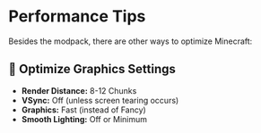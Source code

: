 # Performance Tips

Besides the modpack, there are other ways to optimize Minecraft:

## 🔧 Optimize Graphics Settings
- **Render Distance:** 8-12 Chunks
- **VSync:** Off (unless screen tearing occurs)
- **Graphics:** Fast (instead of Fancy)
- **Smooth Lighting:** Off or Minimum
